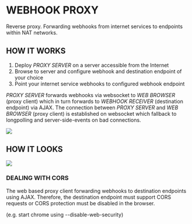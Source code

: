 # WEBHOOK PROXY
Reverse proxy. Forwarding webhooks from internet services to endpoints within NAT networks.

## HOW IT WORKS
1. Deploy *PROXY SERVER* on a server accessible from the Internet
2. Browse to server and configure webhook and destination endpoint of your choice
3. Point your internet service webhooks to configured webhook endpoint

*PROXY SERVER* forwards webhooks via websocket to *WEB BROWSER* (proxy client) which in turn forwards to *WEBHOOK RECEIVER* (destination endpoint) via AJAX. The connection between *PROXY SERVER* and *WEB BROWSER* (proxy client) is established on websocket which fallback to  longpolling and server-side-events on bad connections.

![](https://github.com/t0bb3/webhook-proxy/blob/master/overview.PNG)


## HOW IT LOOKS
![](https://github.com/t0bb3/webhook-proxy/blob/master/screenshot.PNG)


### DEALING WITH CORS
The web based proxy client forwarding webhooks to destination endpoints using AJAX. Therefore, the destination endpoint must support CORS requests or CORS protection must be disabled in the browser.

(e.g. start chrome using --disable-web-security)
